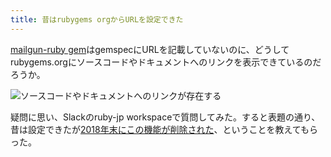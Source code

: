 ```yaml
---
title: 昔はrubygems orgからURLを設定できた
---
```

[mailgun-ruby gem](https://rubygems.org/gems/mailgun-ruby)はgemspecにURLを記載していないのに、どうしてrubygems.orgにソースコードやドキュメントへのリンクを表示できているのだろうか。

![](https://lh4.googleusercontent.com/84KrC5k6TttJaB2WC-Ku1tFM8MB6haDe8-cUr1nSFwliP73nzDNYkr8LkrEBQT_I6FNeVCVzbni2hprsBmfar2C9cBxuBE8xSYE5tASvTvIZQQ_98Y6su_0Jg7Uoxd_ND9Gxz9LgXbwZyoBOBcYqsSQ_2vyC0rLpMP7W2PjWnF3P_wgDFD8NAgP34zKf "ソースコードやドキュメントへのリンクが存在する")

疑問に思い、Slackのruby-jp workspaceで質問してみた。すると表題の通り、昔は設定できたが[2018年末にこの機能が削除された](https://github.com/rubygems/rubygems.org/pull/1815)、ということを教えてもらった。

